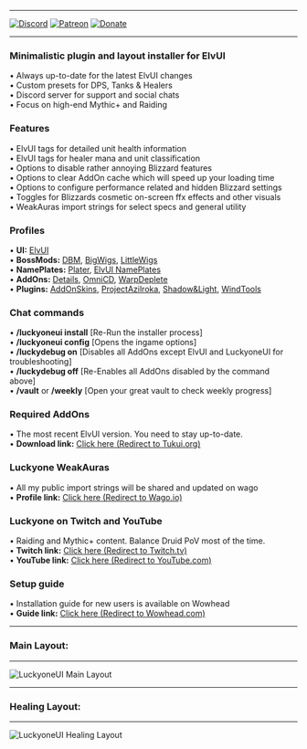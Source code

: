 ***
[![Discord](https://img.shields.io/discord/713882063169781870?label=Discord)](https://discord.gg/xRY4bwA) [![Patreon](https://img.shields.io/badge/Support-Patreon-orange)](https://www.patreon.com/luckyone) [![Donate](https://img.shields.io/badge/Support-Donate-blue)](https://streamlabs.com/luckyone1996/tip)  
***

### **Minimalistic plugin and layout installer for ElvUI**  
• Always up-to-date for the latest ElvUI changes  
• Custom presets for DPS, Tanks & Healers  
• Discord server for support and social chats  
• Focus on high-end Mythic+ and Raiding  

### **Features**  
• ElvUI tags for detailed unit health information  
• ElvUI tags for healer mana and unit classification  
• Options to disable rather annoying Blizzard features  
• Options to clear AddOn cache which will speed up your loading time  
• Options to configure performance related and hidden Blizzard settings  
• Toggles for Blizzards cosmetic on-screen ffx effects and other visuals  
• WeakAuras import strings for select specs and general utility  

### **Profiles**  
• **UI:** [ElvUI](https://www.tukui.org/)  
• **BossMods:** [DBM](https://www.curseforge.com/wow/addons/deadly-boss-mods), [BigWigs](https://www.curseforge.com/wow/addons/big-wigs), [LittleWigs](https://www.curseforge.com/wow/addons/little-wigs)  
• **NamePlates:** [Plater](https://www.curseforge.com/wow/addons/plater-nameplates), [ElvUI NamePlates](https://www.tukui.org/)  
• **AddOns:** [Details](https://www.curseforge.com/wow/addons/details), [OmniCD](https://www.curseforge.com/wow/addons/omnicd), [WarpDeplete](https://www.curseforge.com/wow/addons/warpdeplete)  
• **Plugins:** [AddOnSkins](https://www.curseforge.com/wow/addons/addonskins), [ProjectAzilroka](https://www.curseforge.com/wow/addons/projectazilroka), [Shadow&Light](https://www.curseforge.com/wow/addons/elvui-shadow-light), [WindTools](https://www.curseforge.com/wow/addons/elvui-windtools)  

### **Chat commands**  
• **/luckyoneui install** [Re-Run the installer process]  
• **/luckyoneui config** [Opens the ingame options]  
• **/luckydebug on** [Disables all AddOns except ElvUI and LuckyoneUI for troubleshooting]  
• **/luckydebug off** [Re-Enables all AddOns disabled by the command above]  
• **/vault** or **/weekly** [Open your great vault to check weekly progress]  

### **Required AddOns**  
• The most recent ElvUI version. You need to stay up-to-date.  
• **Download link:** [Click here (Redirect to Tukui.org)](https://www.tukui.org/)  

### **Luckyone WeakAuras**  
• All my public import strings will be shared and updated on wago  
• **Profile link:** [Click here (Redirect to Wago.io)](https://wago.io/p/Luckyone)  

### **Luckyone on Twitch and YouTube**  
• Raiding and Mythic+ content. Balance Druid PoV most of the time.  
• **Twitch link:** [Click here (Redirect to Twitch.tv)](https://www.twitch.tv/Luckyone1996)  
• **YouTube link:** [Click here (Redirect to YouTube.com)](https://www.youtube.com/@LuckyoneWoW)  

### **Setup guide**  
• Installation guide for new users is available on Wowhead  
• **Guide link:** [Click here (Redirect to Wowhead.com)](https://www.wowhead.com/guide=10680/elvui-luckyoneui-addon-plugin-guide)  

***
### **Main Layout:**  
***
![LuckyoneUI Main Layout](https://i.imgur.com/5xlMMug.jpg)  
***
### **Healing Layout:**  
***
![LuckyoneUI Healing Layout](https://i.imgur.com/vk4zvo1.jpg)  